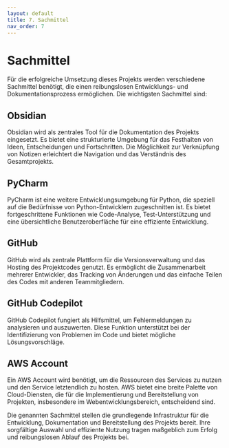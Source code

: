 ```yaml
---
layout: default
title: 7. Sachmittel
nav_order: 7
---
```


# Sachmittel

Für die erfolgreiche Umsetzung dieses Projekts werden verschiedene Sachmittel benötigt, die einen reibungslosen Entwicklungs- und Dokumentationsprozess ermöglichen. Die wichtigsten Sachmittel sind:

## Obsidian

Obsidian wird als zentrales Tool für die Dokumentation des Projekts eingesetzt. Es bietet eine strukturierte Umgebung für das Festhalten von Ideen, Entscheidungen und Fortschritten. Die Möglichkeit zur Verknüpfung von Notizen erleichtert die Navigation und das Verständnis des Gesamtprojekts.


## PyCharm

PyCharm ist eine weitere Entwicklungsumgebung für Python, die speziell auf die Bedürfnisse von Python-Entwicklern zugeschnitten ist. Es bietet fortgeschrittene Funktionen wie Code-Analyse, Test-Unterstützung und eine übersichtliche Benutzeroberfläche für eine effiziente Entwicklung.

## GitHub

GitHub wird als zentrale Plattform für die Versionsverwaltung und das Hosting des Projektcodes genutzt. Es ermöglicht die Zusammenarbeit mehrerer Entwickler, das Tracking von Änderungen und das einfache Teilen des Codes mit anderen Teammitgliedern.

## GitHub Codepilot

GitHub Codepilot fungiert als Hilfsmittel, um Fehlermeldungen zu analysieren und auszuwerten. Diese Funktion unterstützt bei der Identifizierung von Problemen im Code und bietet mögliche Lösungsvorschläge.

## AWS Account

Ein AWS Account wird benötigt, um die Ressourcen des Services zu nutzen und den Service letztendlich zu hosten. AWS bietet eine breite Palette von Cloud-Diensten, die für die Implementierung und Bereitstellung von Projekten, insbesondere im Webentwicklungsbereich, entscheidend sind.

Die genannten Sachmittel stellen die grundlegende Infrastruktur für die Entwicklung, Dokumentation und Bereitstellung des Projekts bereit. Ihre sorgfältige Auswahl und effiziente Nutzung tragen maßgeblich zum Erfolg und reibungslosen Ablauf des Projekts bei.




